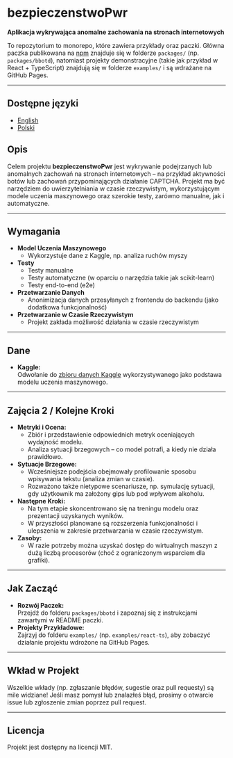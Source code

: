 # bezpieczenstwoPwr

**Aplikacja wykrywająca anomalne zachowania na stronach internetowych**

To repozytorium to monorepo, które zawiera przykłady oraz paczki. Główna paczka publikowana na [npm](https://www.npmjs.com/package/bbotd) znajduje się w folderze `packages/` (np. `packages/bbotd`), natomiast projekty demonstracyjne (takie jak przykład w React + TypeScript) znajdują się w folderze `examples/` i są wdrażane na GitHub Pages.

---

## Dostępne języki

- [English](README.md)
- [Polski](README.pl.md)

## Opis

Celem projektu **bezpieczenstwoPwr** jest wykrywanie podejrzanych lub anomalnych zachowań na stronach internetowych – na przykład aktywności botów lub zachowań przypominających działanie CAPTCHA. Projekt ma być narzędziem do uwierzytelniania w czasie rzeczywistym, wykorzystującym modele uczenia maszynowego oraz szerokie testy, zarówno manualne, jak i automatyczne.

---

## Wymagania

- **Model Uczenia Maszynowego**
  - Wykorzystuje dane z Kaggle, np. analiza ruchów myszy
- **Testy**
  - Testy manualne
  - Testy automatyczne (w oparciu o narzędzia takie jak scikit-learn)
  - Testy end-to-end (e2e)
- **Przetwarzanie Danych**
  - Anonimizacja danych przesyłanych z frontendu do backendu (jako dodatkowa funkcjonalność)
- **Przetwarzanie w Czasie Rzeczywistym**
  - Projekt zakłada możliwość działania w czasie rzeczywistym

---

## Dane

- **Kaggle:**  
  Odwołanie do [zbioru danych Kaggle](#) wykorzystywanego jako podstawa modelu uczenia maszynowego.

---

## Zajęcia 2 / Kolejne Kroki

- **Metryki i Ocena:**
  - Zbiór i przedstawienie odpowiednich metryk oceniających wydajność modelu.
  - Analiza sytuacji brzegowych – co model potrafi, a kiedy nie działa prawidłowo.
- **Sytuacje Brzegowe:**
  - Wcześniejsze podejścia obejmowały profilowanie sposobu wpisywania tekstu (analiza zmian w czasie).
  - Rozważono także nietypowe scenariusze, np. symulację sytuacji, gdy użytkownik ma założony gips lub pod wpływem alkoholu.
- **Następne Kroki:**
  - Na tym etapie skoncentrowano się na treningu modelu oraz prezentacji uzyskanych wyników.
  - W przyszłości planowane są rozszerzenia funkcjonalności i ulepszenia w zakresie przetwarzania w czasie rzeczywistym.
- **Zasoby:**
  - W razie potrzeby można uzyskać dostęp do wirtualnych maszyn z dużą liczbą procesorów (choć z ograniczonym wsparciem dla grafiki).

---

## Jak Zacząć

- **Rozwój Paczek:**  
  Przejdź do folderu `packages/bbotd` i zapoznaj się z instrukcjami zawartymi w README paczki.
- **Projekty Przykładowe:**  
  Zajrzyj do folderu `examples/` (np. `examples/react-ts`), aby zobaczyć działanie projektu wdrożone na GitHub Pages.

---

## Wkład w Projekt

Wszelkie wkłady (np. zgłaszanie błędów, sugestie oraz pull requesty) są mile widziane! Jeśli masz pomysł lub znalazłeś błąd, prosimy o otwarcie issue lub zgłoszenie zmian poprzez pull request.

---

## Licencja

Projekt jest dostępny na licencji MIT.
